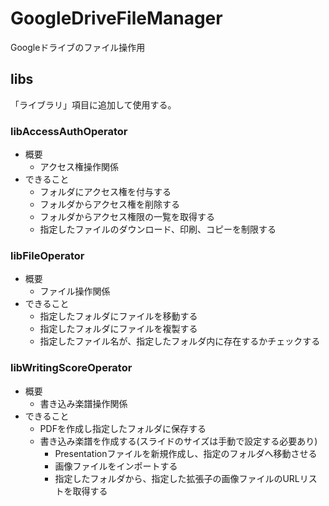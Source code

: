 # GoogleDriveFileManager
Googleドライブのファイル操作用

## libs
「ライブラリ」項目に追加して使用する。

### libAccessAuthOperator
* 概要
  * アクセス権操作関係
* できること
  * フォルダにアクセス権を付与する
  * フォルダからアクセス権を削除する
  * フォルダからアクセス権限の一覧を取得する
  * 指定したファイルのダウンロード、印刷、コピーを制限する

### libFileOperator
* 概要
  * ファイル操作関係
* できること
  * 指定したフォルダにファイルを移動する
  * 指定したフォルダにファイルを複製する
  * 指定したファイル名が、指定したフォルダ内に存在するかチェックする

### libWritingScoreOperator
* 概要
  * 書き込み楽譜操作関係
* できること
  * PDFを作成し指定したフォルダに保存する
  * 書き込み楽譜を作成する(スライドのサイズは手動で設定する必要あり)
    * Presentationファイルを新規作成し、指定のフォルダへ移動させる
    * 画像ファイルをインポートする
    * 指定したフォルダから、指定した拡張子の画像ファイルのURLリストを取得する
